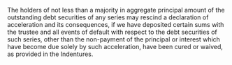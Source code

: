 The holders of not less than a majority in aggregate principal amount of the outstanding debt securities of
any series may rescind a declaration of acceleration and its consequences, if we have deposited certain sums with
the trustee and all events of default with respect to the debt securities of such series, other than the non-payment of
the principal or interest which have become due solely by such acceleration, have been cured or waived, as provided
in the Indentures.